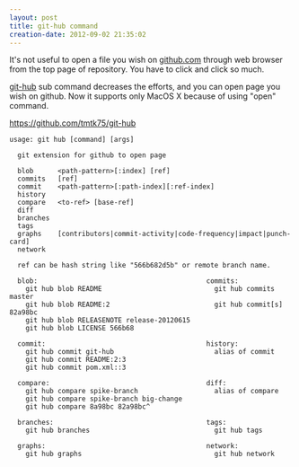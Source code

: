 ```yaml
---
layout: post
title: git-hub command
creation-date: 2012-09-02 21:35:02
---
```

It's not useful to open a file you wish on [github.com](http://github.com) through web browser from the top page of repository.
You have to click and click so much.

[git-hub](http://github.com/tmtk75/git-hub) sub command decreases the efforts, and you can open page you wish on github.
Now it supports only MacOS X because of using "open" command.

<https://github.com/tmtk75/git-hub>

    usage: git hub [command] [args]

      git extension for github to open page

      blob      <path-pattern>[:index] [ref]
      commits   [ref]
      commit    <path-pattern>[:path-index][:ref-index]
      history
      compare   <to-ref> [base-ref]
      diff
      branches  
      tags
      graphs    [contributors|commit-activity|code-frequency|impact|punch-card]
      network

      ref can be hash string like "566b682d5b" or remote branch name.
      
      blob:                                          commits:
        git hub blob README                            git hub commits master
        git hub blob README:2                          git hub commit[s] 82a98bc
        git hub blob RELEASENOTE release-20120615    
        git hub blob LICENSE 566b68

      commit:                                        history:
        git hub commit git-hub                         alias of commit
        git hub commit README:2:3
        git hub commit pom.xml::3

      compare:                                       diff:
        git hub compare spike-branch                   alias of compare
        git hub compare spike-branch big-change
        git hub compare 8a98bc 82a98bc^

      branches:                                      tags:
        git hub branches                               git hub tags

      graphs:                                        network:
        git hub graphs                                 git hub network


